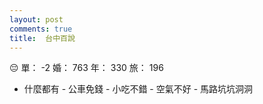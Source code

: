 ```yaml
---
layout: post
comments: true
title:  台中百說
---
```


:pensive: 單： -2 婚： 763 年： 330 旅： 196

 - 什麼都有 - 公車免錢 - 小吃不錯 - 空氣不好 - 馬路坑坑洞洞

